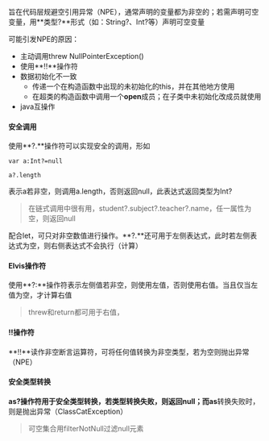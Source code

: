 旨在代码层规避空引用异常（NPE），通常声明的变量都为非空的；若需声明可空变量，用**类型?**形式（如：String?、Int?等）声明可空变量

可能引发NPE的原因：

* 主动调用threw NullPointerException\(\)
* 使用**!!**操作符
* 数据初始化不一致
  * 传递一个在构造函数中出现的未初始化的this，并在其他地方使用
  * 在超类的构造函数中调用一个**open**成员；在子类中未初始化改成员就使用
* java互操作

#### 安全调用

使用**?.**操作符可以实现安全的调用，形如

`var a:Int?=null`

`a?.length`

表示a若非空，则调用a.length，否则返回null，此表达式返回类型为Int?

> 在链式调用中很有用，student?.subject?.teacher?.name，任一属性为空，则返回null

配合let，可只对非空数值进行操作。**?.**还可用于左侧表达式，此时若左侧表达式为空，则右侧表达式不会执行（计算）

#### Elvis操作符

使用**?:**操作符表示左侧值若非空，则使用左值，否则使用右值。当且仅当左值为空，才计算右值

> threw和return都可用于右值，

#### !!操作符

**!!**读作非空断言运算符，可将任何值转换为非空类型，若为空则抛出异常（NPE）

#### 安全类型转换

**as?**操作符用于安全类型转换，若类型转换失败，则返回null；而**as**转换失败时，则是抛出异常（ClassCatException）

> 可空集合用filterNotNull过滤null元素




